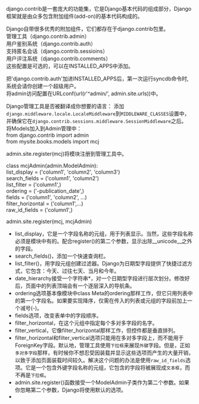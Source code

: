 django.contrib是一套庞大的功能集，它是Django基本代码的组成部分，Django框架就是由众多包含附加组件(add-on)的基本代码构成的。  

Django自带很多优秀的附加组件，它们都存在于django.contrib包里。  
管理工具（django.contrib.admin）  
用户鉴别系统（django.contrib.auth）  
支持匿名会话（django.contrib.sessioins）  
用户评注系统（django.contrib.comments）  
这些配置是可选的，可以在INSTALLED_APPS中添加。  

把'django.contrib.auth'加进INSTALLED_APPS后，第一次运行syncdb命令时, 系统会请你创建一个超级用户。  
将admin访问配置在URLconf(url(r'^admin/', admin.site.urls))中。  

Django管理工具是否被翻译成你想要的语言：
添加`django.middleware.locale.LocaleMiddleware`到`MIDDLEWARE_CLASSES`设置中，并确保它在`django.contrib.sessions.middleware.SessionMiddleware`之后。  
将Models加入到Admin管理中：  
from django.contrib import admin  
from mysite.books.models import mcj  

admin.site.register(mcj)将模块注册到管理工具中。  

class mcjAdmin(admin.ModelAdmin):  
    list_display = ('column1', 'column2', 'column3')  
    search_fields = ('column1', 'column2')  
    list_filter = ('column1',)  
    ordering = ('-publication_date',)  
    fields = ('column1', 'column2', ...)  
    filter_horizontal = ('column1',...)  
    raw_id_fields = ('column1',)  

admin.site.register(mcj, mcjAdmin)  

- list_display，它是一个字段名称的元组，用于列表显示。当然，这些字段名称必须是模块中有的。配合register()的第二个参数，显示出除__unicode__之外的字段。
- search_fields()，添加一个快速查询栏。
- list_filter()，用字段元组创建过滤器。Django为日期型字段提供了快捷过滤方式，它包含：今天、过往七天、当月和今年。
- date_hierarchy接受一个字符串*，对一个日期型字段进行层次划分。修改好后，页面中的列表顶端会有一个逐层深入的导航条。
- ordering选项基本像模块中class Meta的ordering那样工作，但它只用列表中的第一个字段名。如果要实现降序，仅需在传入的列表或元组的字段前加上一个减号(-)。
- fields选项，改变表单中的字段顺序。  
- filter_horizontal，在这个元组中指定每个多对多字段的名字。
- filter_vertical，它像filter_horizontal那样工作，但控件都是垂直排列。
- filter_horizontal和filter_vertical选项只能用在多对多字段上，而不能用于ForeignKey字段。默认地，管理工具使用`下拉框`来展现`外键`字段。但是，正如`多对多字段`那样，有时候你不想忍受因装载并显示这些选项而产生的大量开销，以致于添加页面装载时间较久。解决这个问题的办法是使用`raw_id_fields`选项。它是一个包含外键字段名称的元组，它包含的字段将被展现成`文本框`，而不再是`下拉框`。
- admin.site.register()函数接受一个ModelAdmin子类作为第二个参数。如果你忽略第二个参数，Django将使用默认的选项。
-   

